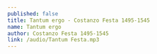 ```yaml
---
published: false
title: Tantum ergo - Costanzo Festa 1495-1545
name: Tantum ergo
author: Costanzo Festa 1495-1545
link: /audio/Tantum Festa.mp3
---
```

